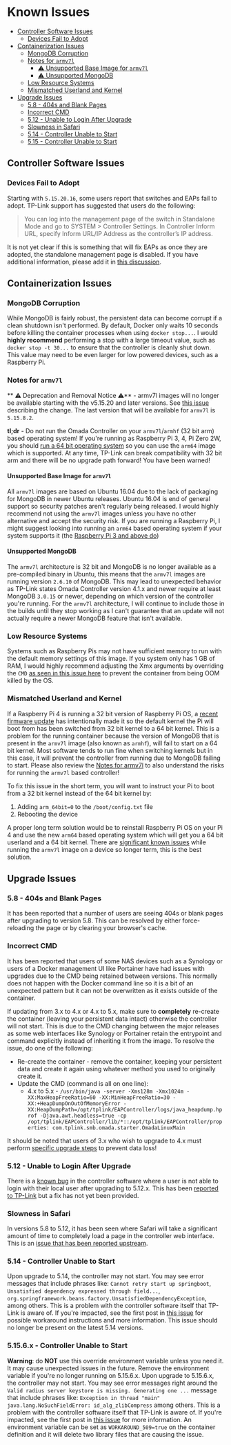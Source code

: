 # Known Issues

* [Controller Software Issues](#controller-software-issues)
    * [Devices Fail to Adopt](#devices-fail-to-adopt)
* [Containerization Issues](#containerization-issues)
    * [MongoDB Corruption](#mongodb-corruption)
    * [Notes for `armv7l`](#notes-for-armv7l)
        * [:warning: Unsupported Base Image for `armv7l`](#unsupported-base-image-for-armv7l)
        * [:warning: Unsupported MongoDB](#unsupported-mongodb)
    * [Low Resource Systems](#low-resource-systems)
    * [Mismatched Userland and Kernel](#mismatched-userland-and-kernel)
* [Upgrade Issues](#upgrade-issues)
    * [5.8 - 404s and Blank Pages](#58---404s-and-blank-pages)
    * [Incorrect CMD](#incorrect-cmd)
    * [5.12 - Unable to Login After Upgrade](#512---unable-to-login-after-upgrade)
    * [Slowness in Safari](#slowness-in-safari)
    * [5.14 - Controller Unable to Start](#514---controller-unable-to-start)
    * [5.15 - Controller Unable to Start](#515---controller-unable-to-start)

## Controller Software Issues

### Devices Fail to Adopt

Starting with `5.15.20.16`, some users report that switches and EAPs fail to adopt.  TP-Link support has suggested that users do the following:

> You can log into the management page of the switch in Standalone Mode and go to SYSTEM > Controller Settings. In Controller Inform URL, specify Inform URL/IP Address as the controller’s IP address.

It is not yet clear if this is something that will fix EAPs as once they are adopted, the standalone management page is disabled. If you have additional information, please add it in [this discussion](https://github.com/mbentley/docker-omada-controller/discussions/562).

## Containerization Issues

### MongoDB Corruption

While MongoDB is fairly robust, the persistent data can become corrupt if a clean shutdown isn't performed. By default, Docker only waits 10 seconds before killing the container processes when using `docker stop...`. I would **highly recommend** performing a stop with a large timeout value, such as `docker stop -t 30...` to ensure that the controller is cleanly shut down. This value may need to be even larger for low powered devices, such as a Raspberry Pi.

### Notes for `armv7l`

** ⚠ Deprecation and Removal Notice ⚠** - armv7l images will no longer be available starting with the v5.15.20 and later versions. See [this issue](https://github.com/mbentley/docker-omada-controller/issues/542) describing the change. The last version that will be available for `armv7l` is `5.15.8.2`.

**tl;dr** - Do not run the Omada Controller on your `armv7l`/`armhf` (32 bit arm) based operating system! If you're running as Raspberry Pi 3, 4, Pi Zero 2W, you should [run a 64 bit operating system](https://www.raspberrypi.com/news/raspberry-pi-os-64-bit/) so you can use the `arm64` image which is supported. At any time, TP-Link can break compatibility with 32 bit arm and there will be no upgrade path forward! You have been warned!

#### Unsupported Base Image for `armv7l`

All `armv7l` images are based on Ubuntu 16.04 due to the lack of packaging for MongoDB in newer Ubuntu releases. Ubuntu 16.04 is end of general support so security patches aren't regularly being released. I would highly recommend not using the `armv7l` images unless you have no other alternative and accept the security risk. If you are running a Raspberry Pi, I might suggest looking into running an `arm64` based operating system if your system supports it (the [Raspberry Pi 3 and above do](https://www.raspberrypi.com/news/raspberry-pi-os-64-bit/))

#### Unsupported MongoDB

The `armv7l` architecture is 32 bit and MongoDB is no longer available as a pre-compiled binary in Ubuntu, this means that the `armv7l` images are running version `2.6.10` of MongoDB. This may lead to unexpected behavior as TP-Link states Omada Controller version 4.1.x and newer require at least MongoDB `3.0.15` or newer, depending on which version of the controller you're running. For the `armv7l` architecture, I will continue to include those in the builds until they stop working as I can't guarantee that an update will not actually require a newer MongoDB feature that isn't available.

### Low Resource Systems

Systems such as Raspberry Pis may not have sufficient memory to run with the default memory settings of this image. If you system only has 1 GB of RAM, I would highly recommend adjusting the Xmx arguments by overriding the `CMD` [as seen in this issue here](https://github.com/mbentley/docker-omada-controller/issues/198#issuecomment-1100485810) to prevent the container from being OOM killed by the OS.

### Mismatched Userland and Kernel

If a Raspberry Pi 4 is running a 32 bit version of Raspberry Pi OS, a [recent firmware update](https://github.com/raspberrypi/firmware/issues/1795) has intentionally made it so the default kernel the Pi will boot from has been switched from 32 bit kernel to a 64 bit kernel. This is a problem for the running container because the version of MongoDB that is present in the `armv7l` image (also known as `armhf`), will fail to start on a 64 bit kernel. Most software tends to run fine when switching kernels but in this case, it will prevent the controller from running due to MongoDB failing to start. Please also review the [Notes for armv7l](#notes-for-armv7l) to also understand the risks for running the `armv7l` based controller!

To fix this issue in the short term, you will want to instruct your Pi to boot from a 32 bit kernel instead of the 64 bit kernel by:

1. Adding `arm_64bit=0` to the `/boot/config.txt` file
1. Rebooting the device

A proper long term solution would be to reinstall Raspberry Pi OS on your Pi 4 and use the new `arm64` based operating system which will get you a 64 bit userland and a 64 bit kernel. There are [significant known issues](#notes-for-armv7l) while running the `armv7l` image on a device so longer term, this is the best solution.

## Upgrade Issues

### 5.8 - 404s and Blank Pages

It has been reported that a number of users are seeing 404s or blank pages after upgrading to version 5.8. This can be resolved by either force-reloading the page or by clearing your browser's cache.

### Incorrect CMD

It has been reported that users of some NAS devices such as a Synology or users of a Docker management UI like Portainer have had issues with upgrades due to the CMD being retained between versions. This normally does not happen with the Docker command line so it is a bit of an unexpected pattern but it can not be overwritten as it exists outside of the container.

If updating from 3.x to 4.x or 4.x to 5.x, make sure to **completely** re-create the container (leaving your persistent data intact) otherwise the controller will not start. This is due to the CMD changing between the major releases as some web interfaces like Synology or Portainer retain the entrypoint and command explicitly instead of inheriting it from the image. To resolve the issue, do one of the following:

* Re-create the container - remove the container, keeping your persistent data and create it again using whatever method you used to originally create it.
* Update the CMD (command is all on one line):
    * 4.x to 5.x - `/usr/bin/java -server -Xms128m -Xmx1024m -XX:MaxHeapFreeRatio=60 -XX:MinHeapFreeRatio=30 -XX:+HeapDumpOnOutOfMemoryError -XX:HeapDumpPath=/opt/tplink/EAPController/logs/java_heapdump.hprof -Djava.awt.headless=true -cp /opt/tplink/EAPController/lib/*::/opt/tplink/EAPController/properties: com.tplink.smb.omada.starter.OmadaLinuxMain`

It should be noted that users of 3.x who wish to upgrade to 4.x must perform [specific upgrade steps](#upgrading-to-41-from-3210-or-below) to prevent data loss!

### 5.12 - Unable to Login After Upgrade

There is a [known bug](https://github.com/mbentley/docker-omada-controller/discussions/344#discussioncomment-7104908) in the controller software where a user is not able to login with their local user after upgrading to 5.12.x. This has been [reported to TP-Link](https://community.tp-link.com/en/business/forum/topic/623942) but a fix has not yet been provided.

### Slowness in Safari

In versions 5.8 to 5.12, it has been seen where Safari will take a significant amount of time to completely load a page in the controller web interface.  This is an [issue that has been reported upstream](https://community.tp-link.com/en/business/forum/topic/619304?replyId=1255404).

### 5.14 - Controller Unable to Start

Upon upgrade to 5.14, the controller may not start. You may see error messages that include phrases like: `Cannot retry start up springboot`, `Unsatisfied dependency expressed through field...`, `org.springframework.beans.factory.UnsatisfiedDependencyException`, among others. This is a problem with the controller software itself that TP-Link is aware of. If you're impacted, see the first post in [this issue](https://github.com/mbentley/docker-omada-controller/issues/418) for possible workaround instructions and more information. This issue should no longer be present on the latest 5.14 versions.

### 5.15.6.x - Controller Unable to Start

**Warning**: do **NOT** use this override environment variable unless you need it. It may cause unexpected issues in the future. Remove the environment variable if you're no longer running on 5.15.6.x. Upon upgrade to 5.15.6.x, the controller may not start. You may see error messages right around the `Valid radius server keystore is missing. Generating one ...` message that include phrases like: `Exception in thread "main" java.lang.NoSuchFieldError: id_alg_zlibCompress` among others. This is a problem with the controller software itself that TP-Link is aware of. If you're impacted, see the first post in [this issue](https://github.com/mbentley/docker-omada-controller/issues/509) for more information. An environment variable can be set as `WORKAROUND_509=true` on the container definition and it will delete two library files that are causing the issue.
